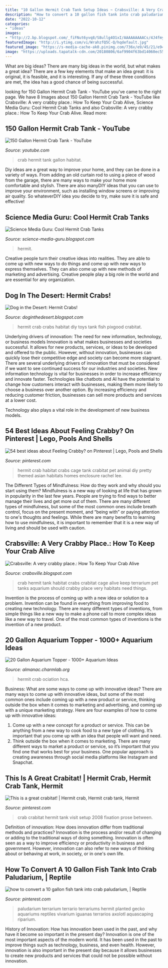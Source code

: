 ```yaml
---
title: "10 Gallon Hermit Crab Tank Setup Ideas ~ Crabsville: A Very Crabby Place.: How To Keep Your Crab Alive"
description: "How to convert a 10 gallon fish tank into crab paludarium,"
date: "2022-10-12"
categories:
- "ideas"
images:
- "http://2.bp.blogspot.com/_fiFNut6yvq8/S8ullg4O1xI/AAAAAAAAACs/4J4fmyq9tVc/s1600/DSC06078.JPG"
featuredImage: "http://i.ytimg.com/vi/WrahzfQ5C-Q/hqdefault.jpg"
featured_image: "https://s-media-cache-ak0.pinimg.com/736x/e9/45/21/e945219ecd76eb3041b82b360bdfe75d.jpg"
image: "https://uploads.tapatalk-cdn.com/20180806/6af9904f63bd14060ec55159048b3349.jpg"
---
```



What are big ideas?
There are many big ideas in the world, but what makes a great idea? There are a few key elements that make an idea great: it is original, it is feasible, and it is interesting. If any of these three conditions are met, the idea has a good chance of being successful.

	

		
looking for 150 Gallon Hermit Crab Tank - YouTube you've came to the right page. We have 8 Images about 150 Gallon Hermit Crab Tank - YouTube like Crabsville: A very crabby place.: How To Keep Your Crab Alive, Science Media Guru: Cool Hermit Crab Tanks and also Crabsville: A very crabby place.: How To Keep Your Crab Alive. Read more:
		
    
## 150 Gallon Hermit Crab Tank - YouTube

<img loading=lazy src="http://i.ytimg.com/vi/WrahzfQ5C-Q/hqdefault.jpg" onerror="this.onerror=null;this.src='https://tse3.mm.bing.net/th?id=OIP.hHd1x9TIHhTToRwMUixilgHaFj&amp;pid=15.1';" alt="150 Gallon Hermit Crab Tank - YouTube">

_Source: youtube.com_

>crab hermit tank gallon habitat. 

	

Diy ideas are a great way to improve your home, and they can be done in a variety of ways. From adding an old curtain rod to using a piece of wood from the garage, there are many ways to make your home more comfortable and stylish. There are also manyDIY ideas that you can use to improve your environment, such as installing window screens or improving air quality. So whateverDIY idea you decide to try, make sure it is safe and effective!

    
## Science Media Guru: Cool Hermit Crab Tanks

<img loading=lazy src="https://i.redd.it/wfy1uxnkr0s21.jpg" onerror="this.onerror=null;this.src='https://tse1.mm.bing.net/th?id=OIP.mwcj2oQbGICR7qWie7_7EwHaES&amp;pid=15.1';" alt="Science Media Guru: Cool Hermit Crab Tanks">

_Source: science-media-guru.blogspot.com_

>hermit. 

	

Creative people turn their creative ideas into realities. They are able to come up with new ways to do things and come up with new ways to express themselves. They can also come up with new methods of marketing and advertising. Creative people play a big role in the world and are essential for any organization.

    
## Dog In The Desert: Hermit Crabs!

<img loading=lazy src="http://3.bp.blogspot.com/-CQeBZ2570dk/T02ladLybXI/AAAAAAAAAPc/2432E3RwnOs/s1600/IMG_2911.JPG" onerror="this.onerror=null;this.src='https://tse1.mm.bing.net/th?id=OIP.A5Mf4FmnZuR7Fdx0u9jlSQHaFj&amp;pid=15.1';" alt="Dog in the Desert: Hermit Crabs!">

_Source: doginthedesert.blogspot.com_

>hermit crab crabs habitat diy toys tank fish pixgood crabitat. 

	

Underlying drivers of innovation: The need for new information, technology, or business models
Innovation is what makes businesses and societies successful. It allows for new products, services, or ideas to be developed and offered to the public. However, without innovation, businesses can quickly lose their competitive edge and society can become more stagnant. There are several underlying drivers of innovation that must be considered if we want to see continued success for our industries and societies.
New information technology is vital for businesses in order to increase efficiency and innovate faster. Technologies like chatbots and AI have the potential to change how customers interact with businesses, making them more likely to choose a business over another option. By increasing efficiency and reducing customer friction, businesses can sell more products and services at a lower cost.

Technology also plays a vital role in the development of new business models.

    
## 54 Best Ideas About Feeling Crabby? On Pinterest | Lego, Pools And Shells

<img loading=lazy src="https://s-media-cache-ak0.pinimg.com/736x/e9/45/21/e945219ecd76eb3041b82b360bdfe75d.jpg" onerror="this.onerror=null;this.src='https://tse3.mm.bing.net/th?id=OIP.Hti7UxinKThYhYUrQqpIKAHaE7&amp;pid=15.1';" alt="54 best ideas about Feeling Crabby? on Pinterest | Lego, Pools and Shells">

_Source: pinterest.com_

>hermit crab habitat crabs cage tank crabitat pet animal diy pretty themed asian habitats homes enclosure rachel lee. 

	

The Different Types of Mindfulness: How do they work and why should you start using them?
Mindfulness is a new way of looking at life that has grown in popularity in the last few years. People are trying to find ways to better manage their lives and get more out of them. There are many different types of mindfulness, but some of the most common ones include breath control, focus on the present moment, and “being with” or paying attention to one's thoughts and feelings. While there are many benefits to learning how to use mindfulness, it is important to remember that it is a new way of living and should be used with caution.

    
## Crabsville: A Very Crabby Place.: How To Keep Your Crab Alive

<img loading=lazy src="http://2.bp.blogspot.com/_fiFNut6yvq8/S8ullg4O1xI/AAAAAAAAACs/4J4fmyq9tVc/s1600/DSC06078.JPG" onerror="this.onerror=null;this.src='https://tse2.mm.bing.net/th?id=OIP.KiPZKXXUxhNOl39gRNwXpQHaFj&amp;pid=15.1';" alt="Crabsville: A very crabby place.: How To Keep Your Crab Alive">

_Source: crabsville.blogspot.com_

>crab hermit tank habitat crabs crabitat cage alive keep terrarium pet tanks aquarium should crabby place very habitats need things. 

	

Invention is the process of coming up with a new idea or solution to a problem. Invention can be found in everything from improving food to creating new technology. There are many different types of inventions, from simple things like a new way to make a phone call to more complex ideas like a new way to travel. One of the most common types of inventions is the invention of a new product.

    
## 20 Gallon Aquarium Topper - 1000+ Aquarium Ideas

<img loading=lazy src="https://uploads.tapatalk-cdn.com/20180806/6af9904f63bd14060ec55159048b3349.jpg" onerror="this.onerror=null;this.src='https://tse1.mm.bing.net/th?id=OIP.8rBlymMXC64FpoYY0s0uqAHaFi&amp;pid=15.1';" alt="20 Gallon Aquarium Topper - 1000+ Aquarium Ideas">

_Source: almanac.charmlab.org_

>hermit crab ociation hca. 

	

Business: What are some ways to come up with innovative ideas?
There are many ways to come up with innovative ideas, but some of the most common ones include coming up with a new product or service, thinking outside the box when it comes to marketing and advertising, and coming up with a unique marketing strategy. Here are four examples of how to come up with innovative ideas: 
1. Come up with a new concept for a product or service. This can be anything from a new way to cook food to a new type of clothing. It’s important that you come up with an idea that people will want and need. 
2. Think outside the box when it comes to marketing. There are many different ways to market a product or service, so it’s important that you find one that works best for your business. One popular approach is creating awareness through social media platforms like Instagram and Snapchat.

    
## This Is A Great Crabitat! | Hermit Crab, Hermit Crab Tank, Hermit

<img loading=lazy src="https://i.pinimg.com/originals/7c/b0/a5/7cb0a55173ea3ac0b89f300d1fd8bd74.jpg" onerror="this.onerror=null;this.src='https://tse1.mm.bing.net/th?id=OIP.ZljhhpJsnAO20KvK-cinsgHaFj&amp;pid=15.1';" alt="This is a great crabitat! | Hermit crab, Hermit crab tank, Hermit">

_Source: pinterest.com_

>crab crabitat hermit tank visit setup 2008 fixation prose between. 

	

Definition of innovation: How does innovation differ from traditional methods and practices?
Innovation is the process and/or result of changing or adding to the traditional ways of doing something. Innovation is often seen as a way to improve efficiency or productivity in business and government. However, innovation can also refer to new ways of thinking about or behaving at work, in society, or in one's own life.

    
## How To Convert A 10 Gallon Fish Tank Into Crab Paludarium, | Reptile

<img loading=lazy src="https://i.pinimg.com/736x/77/72/bd/7772bdd4d9aba63db07f7ad7fd26313e--paludarium-vivarium.jpg" onerror="this.onerror=null;this.src='https://tse2.mm.bing.net/th?id=OIP.t2Z7HxGCd1pvqAkj5pBXiwHaFX&amp;pid=15.1';" alt="how to convert a 10 gallon fish tank into crab paludarium, | Reptile">

_Source: pinterest.com_

>paludarium terrarium terrario terrariums hermit planted gecko aquariums reptiles vivarium iguanas terrarios axolotl aquascaping riparium. 

	

History of Innovation: How has innovation been used in the past, and why have it become so important in the present day?
Innovation is one of the most important aspects of the modern world. It has been used in the past to improve things such as technology, business, and even health. However, innovation is also important in the present day because it allows businesses to create new products and services that could not be possible without innovation.

